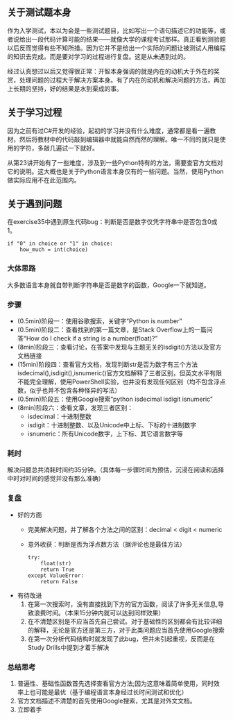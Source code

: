 

## 关于测试题本身
作为入学测试，本以为会是一些测试题目，比如写出一个语句描述它的功能等，或者说给出一段代码计算可能的结果——就像大学的课程考试那样。真正看到测验题以后反而觉得有些不知所措。因为它并不是给出一个实际的问题让被测试人用编程的知识去完成。而是要对学习的过程进行复盘。这是从未遇到过的。

经过认真想过以后又觉得很正常：开智本身强调的就是内在的动机大于外在的奖赏，处理问题的过程大于解决方案本身。有了内在的动机和解决问题的方法，再加上长期的坚持，好的结果是水到渠成的事。

## 关于学习过程
因为之前有过C#开发的经验，起初的学习并没有什么难度，通常都是看一遍教材，然后将教材中的代码敲到编辑器中就能自然而然的理解。唯一不同的就只是使用的字符，多敲几遍试一下就好。

从第23讲开始有了一些难度，涉及到一些Python特有的方法，需要查官方文档对它的说明。这大概也是关于Python语言本身仅有的一些问题。当然，使用Python做实际应用不在此范围内。

## 关于遇到问题
在exercise35中遇到原生代码bug：判断是否是数字仅凭字符串中是否包含0或1。

```
if "0" in choice or "1" in choice:
    how_much = int(choice)
```

### 大体思路
大多数语言本身就自带判断字符串是否是数字的函数，Google一下就知道。

### 步骤
- (0.5min)阶段一：使用谷歌搜索，关键字“Python is number”
- (0.5min)阶段二：查看找到的第一篇文章，是Stack Overflow上的一篇问答“How do I check if a string is a number(float)?”
- (8min)阶段三：查看讨论，在答案中发现与主题无关的isdigit()方法以及官方文档链接
- (15min)阶段四：查看官方文档，发现判断str是否为数字有三个方法isdecimal(),isdigit(),isnumeric()官方文档解释了三者区别，但英文水平有限不能完全理解，使用PowerShell实验，也并没有发现任何区别（均不包含浮点数，似乎也并不包含各种怪异的写法）
- (0.5min)阶段五：使用Google搜索“python isdecimal isdigit isnumeric”
- (8min)阶段六：查看文章，发现三者区别：
    - isdecimal：十进制整数
    - isdigit：十进制整数、以及Unicode中上标、下标的十进制数字
    - isnumeric：所有Unicode数字，上下标、其它语言数字等


### 耗时
解决问题总共消耗时间约35分钟。（具体每一步骤时间为预估，沉浸在阅读和选择中时对时间的感觉并没有那么准确）

### 复盘
- 好的方面
    - 完美解决问题，并了解各个方法之间的区别：decimal < digit < numeric
    - 意外收获：判断是否为浮点数方法（据评论也是最佳方法）

        ```
        try:
            float(str)
            return True
        except ValueError:
            return False
        ```
- 有待改进
    1. 在第一次搜索时，没有直接找到下方的官方函数，阅读了许多无关信息,导致浪费时间。（本来15分钟内就可以达到同样效果）
    2. 在不清楚区别是不应当首先自己尝试。对于基础性的区别都会有比较详细的解释，无论是官方还是第三方，对于此类问题应当首先使用Google搜索
    3. 在第一次分析代码结构时就发现了此bug，但并未引起重视，反而是在Study Drills中提到才着手解决

### 总结思考
1. 普遍性、基础性函数首先选择查看官方方法;因为这意味着简单使用，同时效率上也可能是最优（基于编程语言本身经过长时间测试和优化）
2. 官方文档描述不清楚的首先使用Google搜索，尤其是对外文文档。
3. 立即着手
